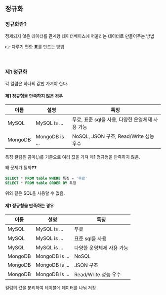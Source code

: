 ## 정규화

### 정규화란?

정제되지 않은 데이터를 관계형 데이터베이스에 어울리는 데이터로 만들어주는 방법

👉 다루기 편한 <strong>표</strong>를 만드는 방법

<br/>

### 제1 정규화

각 컬럼은 하나의 값만 가져야 한다.

#### 제1 정규형을 만족하지 않은 경우

|이름|설명|특징|
|---|---|---|
|MySQL|MySQL is ...|무료, 표준 sql을 사용, 다양한 운영체제 사용 가능|
|MongoDB|MongoDB is ...|NoSQL, JSON 구조, Read/Write 성능 우수|

특징 컬럼은 콤마(,)를 기준으로 여러 값을 가져 제1 정규형을 만족하지 않음.

왜 문제가 될까❓❓

```sql
SELECT * FROM table WHERE 특징 = '무료'
SELECT * FROM table ORDER BY 특징
```

위와 같은 SQL을 사용할 수 없음.

#### 제1 정규형을 만족하는 경우

|이름|설명|특징|
|---|---|---|
|MySQL|MySQL is ...|무료|
|MySQL|MySQL is ...|표준 sql을 사용|
|MySQL|MySQL is ...|다양한 운영체제 사용 가능|
|MongoDB|MongoDB is ...|NoSQL|
|MongoDB|MongoDB is ...|JSON 구조|
|MongoDB|MongoDB is ...|Read/Write 성능 우수||

컬럼의 값을 분리하여 테이블에 데이터를 나눠 저장